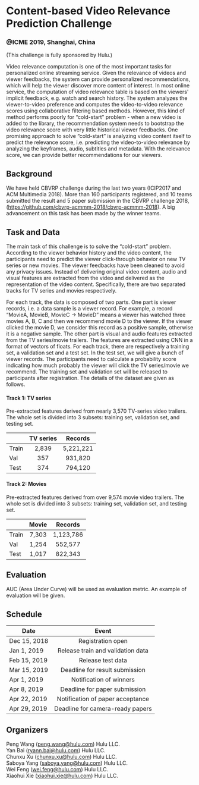 # Content-based Video Relevance Prediction Challenge
### @ICME 2019, Shanghai, China

(This challenge is fully sponsored by Hulu.)

Video relevance computation is one of the most important tasks for personalized online streaming service. Given the relevance of videos and viewer feedbacks, the system can provide personalized recommendations, which will help the viewer discover more content of interest. In most online service, the computation of video relevance table is based on the viewers' implicit feedback, e.g. watch and search history. The system analyzes the viewer-to-video preference and computes the video-to-video relevance scores using collaborative filtering based methods. However, this kind of method performs poorly for “cold-start” problem - when a new video is added to the library, the recommendation system needs to bootstrap the video relevance score with very little historical viewer feedbacks. One promising approach to solve “cold-start” is analyzing video content itself to predict the relevance score, i.e. predicting the video-to-video relevance by analyzing the keyframes, audio, subtitles and metadata. With the relevance score, we can provide better recommendations for our viewers. 

## Background

We have held CBVRP challenge during the last two years (ICIP2017 and ACM Multimedia 2018). More than 160 participants registered, and 10 teams submitted the result and 5 paper submission in the CBVRP challenge 2018, (https://github.com/cbvrp-acmmm-2018/cbvrp-acmmm-2018). A big advancement on this task has been made by the winner teams.

## Task and Data

The main task of this challenge is to solve the “cold-start” problem. According to the viewer behavior history and the video content, the participants need to predict the viewer click-through behavior on new TV series or new movies. The viewer feedbacks have been cleaned to avoid any privacy issues. Instead of delivering original video content, audio and visual features are extracted from the video and delivered as the representation of the video content. Specifically, there are two separated tracks for TV series and movies respectively.

For each track, the data is composed of two parts. One part is viewer records, i.e. a data sample is a viewer record. For example, a record “MovieA, MovieB, MovieC -> MovieD” means a viewer has watched three movies A, B, C and then we recommend movie D to the viewer. If the viewer clicked the movie D, we consider this record as a positive sample, otherwise it is a negative sample. The other part is visual and audio features extracted from the TV series/movie trailers. The features are extracted using CNN in a format of vectors of floats. For each track, there are respectively a training set, a validation set and a test set. In the test set, we will give a bunch of viewer records. The participants need to calculate a probability score indicating how much probably the viewer will click the TV series/movie we recommend. The training set and validation set will be released to participants after registration. The details of the dataset are given as follows.

#### Track 1: TV series

Pre-extracted features derived from nearly 3,570 TV-series video trailers. The whole set is divided into 3 subsets: training set, validation set, and testing set.

|           |  TV series |   Records   |
| --------- |:---------: |:-----------:|
|   Train   |   2,839    |  5,221,221  |
|   Val     |    357     |   931,820   |
|   Test    |    374     |   794,120   |


#### Track 2: Movies

Pre-extracted features derived from over 9,574 movie video trailers. The whole set is divided into 3 subsets: training set, validation set, and testing set.

|           |   Movie   |   Records   |
| --------- |:---------:|:-----------:|
|   Train   |   7,303   |  1,123,786  |
|   Val     |   1,254   |   552,577   |
|   Test    |   1,017   |   822,343   |


## Evaluation

AUC (Area Under Curve) will be used as evaluation metric. An example of evaluation will be given.


## Schedule

|        Date       |                  Event               |
| ----------------- |:------------------------------------:|
|   Dec 15, 2018    | Registration open                    |
|   Jan 1, 2019     | Release train and validation data    | 
|   Feb 15, 2019    | Release test data                    |
|   Mar 15, 2019    | Deadline for result submission       |
|   Apr 1, 2019     | Notification of winners              |
|   Apr 8, 2019     | Deadline for paper submission        |
|   Apr 22, 2019    | Notification of paper acceptance     |
|   Apr 29, 2019    | Deadline for camera-ready papers     |


## Organizers

Peng Wang (peng.wang@hulu.com) Hulu LLC.\
Yan Bai (ryann.bai@hulu.com) Hulu LLC.\
Chunxu Xu (chunxu.xu@hulu.com) Hulu LLC.\
Saboya Yang (saboya.yang@hulu.com) Hulu LLC.\
Wei Feng (wei.feng@hulu.com) Hulu LLC.\
Xiaohui Xie (xiaohui.xie@hulu.com) Hulu LLC.
